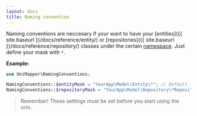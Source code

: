 ```yaml
---
layout: docs
title: Naming convention
---
```


Naming conventions are neccesary if your want to have your [entities]({{ site.baseurl }}/docs/reference/entity/) or [repositories]({{ site.baseurl }}/docs/reference/repository/) classes under the certain [namespace](http://www.php.net/manual/en/language.namespaces.php).
Just define your mask with `*`.

**Example:**

~~~ php
use UniMapper\NamingConventions;

NamingConventions::$entityMask = "YourApp\Model\Entity\*"; // Default is 'Model\Entity\*'
NamingConventions::$repositoryMask = "YourApp\Model\Repository\*Repository"; // Default is 'Model\Repository\*Repository'
~~~

> Remember! These settings must be set before you start using the orm.